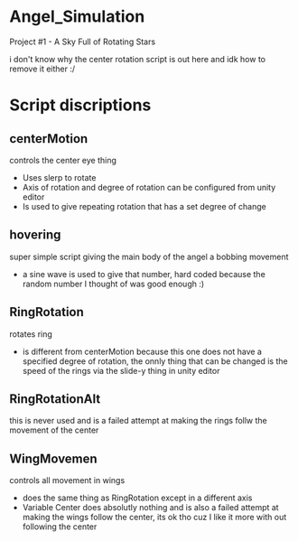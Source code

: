 # Angel_Simulation
Project #1 - A Sky Full of Rotating Stars

i don't know why the center rotation script is out here and idk how to remove it either :/

# Script discriptions 
centerMotion
-
controls the center eye thing
- Uses slerp to rotate
- Axis of rotation and degree of rotation can be configured from unity editor
- Is used to give repeating rotation that has a set degree of change

hovering
-
super simple script giving the main body of the angel a bobbing movement
- a sine wave is used to give that number, hard coded because the random number I thought of was good enough :)

RingRotation
-
rotates ring
- is different from centerMotion because this one does not have a specified degree of rotation, the onnly thing that can be changed is the speed of the rings via the slide-y thing in unity editor

RingRotationAlt
-
this is never used and is a failed attempt at making the rings follw the movement of the center

WingMovemen
-
controls all movement in wings
- does the same thing as RingRotation except in a different axis
- Variable Center does absolutly nothing and is also a failed attempt at making the wings follow the center, its ok tho cuz I like it more with out following the center



